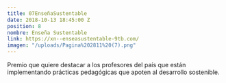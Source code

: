 ```yaml
---
title: 07EnseñaSustentable
date: 2018-10-13 18:45:00 Z
position: 8
nombre: Enseña Sustentable
link: https://xn--enseasustentable-9tb.com/
imagen: "/uploads/Pagina%202811%20(7).png"
---
```


Premio que quiere destacar a los profesores del país que están implementando prácticas pedagógicas que apoten al desarrollo sostenible.